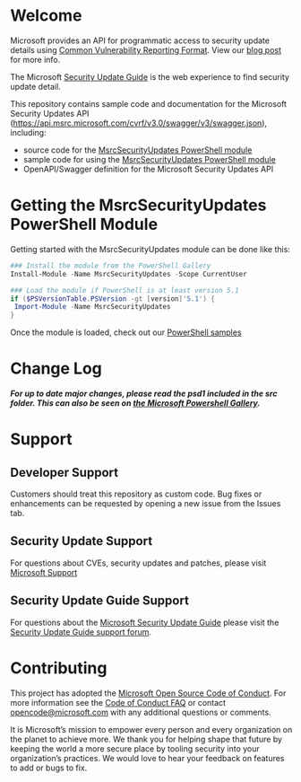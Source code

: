 # Welcome
Microsoft provides an API for programmatic access to security update details using [Common Vulnerability Reporting Format](http://www.icasi.org/cvrf/). View our [blog post](https://msrc-blog.microsoft.com/2016/11/08/furthering-our-commitment-to-security-updates/) for more info. 

The Microsoft [Security Update Guide](https://msrc.microsoft.com/update-guide) is the web experience to find security update detail.

This repository contains sample code and documentation for the Microsoft Security Updates API (https://api.msrc.microsoft.com/cvrf/v3.0/swagger/v3/swagger.json), including:
* source code for the [MsrcSecurityUpdates PowerShell module](https://www.powershellgallery.com/packages/MsrcSecurityUpdates)
* sample code for using the [MsrcSecurityUpdates PowerShell module](https://www.powershellgallery.com/packages/MsrcSecurityUpdates)
* OpenAPI/Swagger definition for the Microsoft Security Updates API

# Getting the MsrcSecurityUpdates PowerShell Module
Getting started with the MsrcSecurityUpdates module can be done like this:
```PowerShell
### Install the module from the PowerShell Gallery
Install-Module -Name MsrcSecurityUpdates -Scope CurrentUser

### Load the module if PowerShell is at least version 5.1
if ($PSVersionTable.PSVersion -gt [version]'5.1') {
 Import-Module -Name MsrcSecurityUpdates
}
```
Once the module is loaded, check out our [PowerShell samples](https://github.com/Microsoft/MSRC-Microsoft-Security-Updates-API/blob/master/src/README.md)

# Change Log
**_For up to date major changes, please read the psd1 included in the src folder. This can also be seen on [the Microsoft Powershell Gallery](https://www.powershellgallery.com/packages/MsrcSecurityUpdates)._**

# Support
## Developer Support
Customers should treat this repository as custom code.  Bug fixes or enhancements can be requested by opening a new issue from the Issues tab.
## Security Update Support
For questions about CVEs, security updates and patches, please visit [Microsoft Support](https://support.microsoft.com)
## Security Update Guide Support
For questions about the [Microsoft Security Update Guide](https://msrc.microsoft.com/update-guide) please visit the [Security Update Guide support forum](https://social.technet.microsoft.com/Forums/security/en-us/home?forum=securityupdateguide).

# Contributing

This project has adopted the [Microsoft Open Source Code of Conduct](https://opensource.microsoft.com/codeofconduct/). For more information see the [Code of Conduct FAQ](https://opensource.microsoft.com/codeofconduct/faq/) or contact [opencode@microsoft.com](mailto:opencode@microsoft.com) with any additional questions or comments.

It is Microsoft’s mission to empower every person and every organization on the planet to achieve more. We thank you for helping shape that future by keeping the world a more secure place by tooling security into your organization’s practices. We would love to hear your feedback on features to add or bugs to fix.
